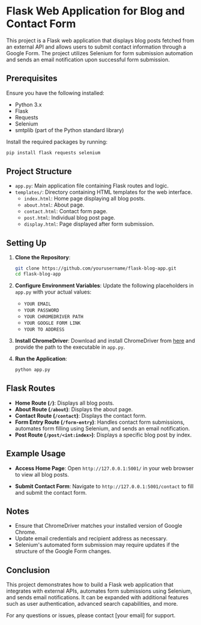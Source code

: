 # Flask Web Application for Blog and Contact Form

This project is a Flask web application that displays blog posts fetched from an external API and allows users to submit contact information through a Google Form. The project utilizes Selenium for form submission automation and sends an email notification upon successful form submission.

## Prerequisites

Ensure you have the following installed:
- Python 3.x
- Flask
- Requests
- Selenium
- smtplib (part of the Python standard library)

Install the required packages by running:
```bash
pip install flask requests selenium
```

## Project Structure
- `app.py`: Main application file containing Flask routes and logic.
- `templates/`: Directory containing HTML templates for the web interface.
  - `index.html`: Home page displaying all blog posts.
  - `about.html`: About page.
  - `contact.html`: Contact form page.
  - `post.html`: Individual blog post page.
  - `display.html`: Page displayed after form submission.

## Setting Up
1. **Clone the Repository**:
   ```bash
   git clone https://github.com/yourusername/flask-blog-app.git
   cd flask-blog-app
   ```

2. **Configure Environment Variables**:
   Update the following placeholders in `app.py` with your actual values:
   - `YOUR EMAIL`
   - `YOUR PASSWORD`
   - `YOUR CHROMEDRIVER PATH`
   - `YOUR GOOGLE FORM LINK`
   - `YOUR TO ADDRESS`

3. **Install ChromeDriver**:
   Download and install ChromeDriver from [here](https://sites.google.com/chromium.org/driver/) and provide the path to the executable in `app.py`.

4. **Run the Application**:
   ```bash
   python app.py
   ```

## Flask Routes
- **Home Route (`/`)**: Displays all blog posts.
- **About Route (`/about`)**: Displays the about page.
- **Contact Route (`/contact`)**: Displays the contact form.
- **Form Entry Route (`/form-entry`)**: Handles contact form submissions, automates form filling using Selenium, and sends an email notification.
- **Post Route (`/post/<int:index>`)**: Displays a specific blog post by index.

## Example Usage
- **Access Home Page**:
  Open `http://127.0.0.1:5001/` in your web browser to view all blog posts.

- **Submit Contact Form**:
  Navigate to `http://127.0.0.1:5001/contact` to fill and submit the contact form.

## Notes
- Ensure that ChromeDriver matches your installed version of Google Chrome.
- Update email credentials and recipient address as necessary.
- Selenium's automated form submission may require updates if the structure of the Google Form changes.

## Conclusion
This project demonstrates how to build a Flask web application that integrates with external APIs, automates form submissions using Selenium, and sends email notifications. It can be expanded with additional features such as user authentication, advanced search capabilities, and more.

For any questions or issues, please contact [your email] for support.

